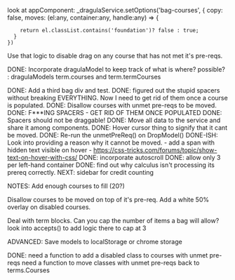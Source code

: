 look at appComponent:
_dragulaService.setOptions('bag-courses', {
      copy: false,
      moves: (el:any, container:any, handle:any) => {
        
        return el.classList.contains('foundation')? false : true;
      }
    })
Use that logic to disable drag on any course that has not met it's pre-reqs.

DONE: Incorporate dragulaModel to keep track of what is where?  possible? : dragulaModels term.courses and term.termCourses

DONE: Add a third bag div and test.
DONE: figured out the stupid spacers without breaking EVERYTHING.  Now I need to get rid of them once a course is populated.
DONE: Disallow courses with unmet pre-reqs to be moved.
DONE: F***ING SPACERS - GET RID OF THEM ONCE POPULATED
DONE: Spacers should not be draggable!
DONE: Move all data to the service and share it among components.
DONE: Hover cursor thing to signify that it cant be moved.
DONE: Re-run the unmetPreReq() on DropModel()
DONE-ISH: Look into providing a reason why it cannot be moved.
      - add a span with hidden text visible on hover
      - https://css-tricks.com/forums/topic/show-text-on-hover-with-css/
DONE: incorporate autoscroll
DONE: allow only 3 per left-hand container
DONE: find out why calculus isn't processing its prereq correctly.
NEXT: sidebar for credit counting

NOTES:
Add enough courses to fill (20?)

Disallow courses to be moved on top of it's pre-req.
Add a white 50% overlay on disabled courses.

Deal with term blocks.  Can you cap the number of items a bag will allow?
look into accepts() to add logic there to cap at 3

ADVANCED: Save models to localStorage or chrome storage


DONE: need a function to add a disabled class to courses with unmet pre-reqs
need a function to move classes with unmet pre-reqs back to terms.Courses
